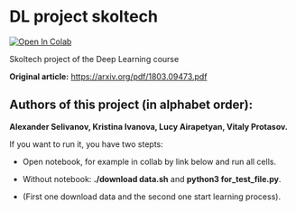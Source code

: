 # DL project skoltech

[![Open In Colab](https://colab.research.google.com/assets/colab-badge.svg)](https://colab.research.google.com/github/Vitaly-Protasov/DL_project_skoltech/)

Skoltech project of the Deep Learning course

 **Original article:** https://arxiv.org/pdf/1803.09473.pdf

## Authors of this project (in alphabet order):

**Alexander Selivanov, Kristina Ivanova, Lucy Airapetyan, Vitaly Protasov.**


If you want to run it, you have two stepts:
*  Open notebook, for example in collab by link below and run all cells.

* Without notebook: **./download data.sh** and **python3 for_test_file.py**.
*  (First one download data and the second one start learning process).
